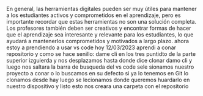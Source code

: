 En general, las herramientas digitales pueden ser muy útiles para mantener a los estudiantes activos y comprometidos en el aprendizaje, 
pero es importante recordar que estas herramientas no son una solución completa. Los profesores también deben ser creativos y encontrar 
formas de hacer que el aprendizaje sea interesante y relevante para los estudiantes, lo que ayudará a mantenerlos comprometidos y motivados
 a largo plazo. 
 ahora estoy a prendiendo a usar vs code
 hoy 12/03/2023
 aprendi a conar repositorio
 y como se hace senillo: 
 dame cli en los tres puntidto de la parte superior izguierda 
 y nos desplazamos hasta donde dice clonar 
 damo cli y luego nos saltara la barra de busqueda del vs code
 sele sionamos nuestro proyecto a conar o lo buscamos 
 en su defecto si ya lo tenemos en Git lo clonamos desde hay
 luego se lecionamos donde queremos huardarlo en nuestro dispositivo y listo
 esto nos creara una carpeta con el repositorio 